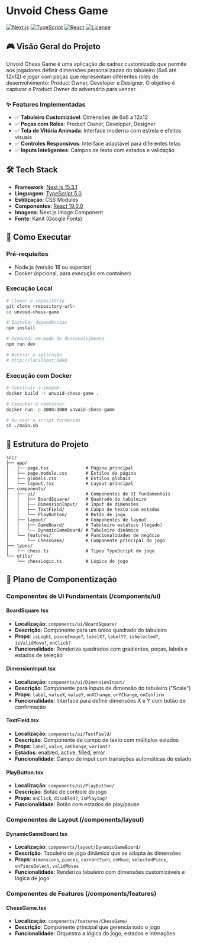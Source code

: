 # Unvoid Chess Game

[![Next.js](https://img.shields.io/badge/Next.js-15.3.1-black)](https://nextjs.org/)
[![TypeScript](https://img.shields.io/badge/TypeScript-5.0-blue)](https://www.typescriptlang.org/)
[![React](https://img.shields.io/badge/React-19.0.0-blue)](https://reactjs.org/)
[![License](https://img.shields.io/badge/License-MIT-green.svg)](LICENSE)

## 🎮 Visão Geral do Projeto

Unvoid Chess Game é uma aplicação de xadrez customizado que permite aos jogadores definir dimensões personalizadas do tabuleiro (6x6 até 12x12) e jogar com peças que representam diferentes roles de desenvolvimento: Product Owner, Developer e Designer. O objetivo é capturar o Product Owner do adversário para vencer.

### ✨ Features Implementadas

- ✅ **Tabuleiro Customizável**: Dimensões de 6x6 a 12x12
- ✅ **Peças com Roles**: Product Owner, Developer, Designer
- ✅ **Tela de Vitória Animada**: Interface moderna com estrela e efeitos visuais
- ✅ **Controles Responsivos**: Interface adaptável para diferentes telas
- ✅ **Inputs Inteligentes**: Campos de texto com estados e validação

## 🛠️ Tech Stack

- **Framework**: [Next.js 15.3.1](https://nextjs.org/)
- **Linguagem**: [TypeScript 5.0](https://www.typescriptlang.org/)
- **Estilização**: CSS Modules
- **Componentes**: [React 19.0.0](https://reactjs.org/)
- **Imagens**: Next.js Image Component
- **Fonte**: Kanit (Google Fonts)

## 🚀 Como Executar

### Pré-requisitos
- Node.js (versão 18 ou superior)
- Docker (opcional, para execução em container)

### Execução Local
```bash
# Clonar o repositório
git clone <repository-url>
cd unvoid-chess-game

# Instalar dependências
npm install

# Executar em modo de desenvolvimento
npm run dev

# Acessar a aplicação
# http://localhost:3000
```

### Execução com Docker
```bash
# Construir a imagem
docker build -t unvoid-chess-game .

# Executar o container
docker run -p 3000:3000 unvoid-chess-game

# Ou usar o script fornecido
sh ./main.sh
```

## 📁 Estrutura do Projeto

```
src/
├── app/
│   ├── page.tsx              # Página principal
│   ├── page.module.css       # Estilos da página
│   ├── globals.css           # Estilos globais
│   └── layout.tsx            # Layout principal
├── components/
│   ├── ui/                   # Componentes de UI fundamentais
│   │   ├── BoardSquare/      # Quadrado do tabuleiro
│   │   ├── DimensionInput/   # Input de dimensões
│   │   ├── TextField/        # Campo de texto com estados
│   │   └── PlayButton/       # Botão de jogo
│   ├── layout/               # Componentes de layout
│   │   ├── GameBoard/        # Tabuleiro estático (legado)
│   │   └── DynamicGameBoard/ # Tabuleiro dinâmico
│   └── features/             # Funcionalidades de negócio
│       └── ChessGame/        # Componente principal do jogo
├── types/
│   └── chess.ts              # Tipos TypeScript do jogo
└── utils/
    └── chessLogic.ts         # Lógica do jogo
```

## 🎯 Plano de Componentização

### Componentes de UI Fundamentais (/components/ui)

#### BoardSquare.tsx
- **Localização**: `components/ui/BoardSquare/`
- **Descrição**: Componente para um único quadrado do tabuleiro
- **Props**: `isLight`, `pieceImage?`, `labelX?`, `labelY?`, `isSelected?`, `isValidMove?`, `onClick?`
- **Funcionalidade**: Renderiza quadrados com gradientes, peças, labels e estados de seleção

#### DimensionInput.tsx
- **Localização**: `components/ui/DimensionInput/`
- **Descrição**: Componente para inputs de dimensão do tabuleiro ("Scale")
- **Props**: `label`, `valueX`, `valueY`, `onXChange`, `onYChange`, `onConfirm`
- **Funcionalidade**: Interface para definir dimensões X e Y com botão de confirmação

#### TextField.tsx
- **Localização**: `components/ui/TextField/`
- **Descrição**: Componente de campo de texto com múltiplos estados
- **Props**: `label`, `value`, `onChange`, `variant?`
- **Estados**: enabled, active, filled, error
- **Funcionalidade**: Campo de input com transições automáticas de estado

#### PlayButton.tsx
- **Localização**: `components/ui/PlayButton/`
- **Descrição**: Botão de controle do jogo
- **Props**: `onClick`, `disabled?`, `isPlaying?`
- **Funcionalidade**: Botão com estados de play/pause

### Componentes de Layout (/components/layout)

#### DynamicGameBoard.tsx
- **Localização**: `components/layout/DynamicGameBoard/`
- **Descrição**: Tabuleiro de jogo dinâmico que se adapta às dimensões
- **Props**: `dimensions`, `pieces`, `currentTurn`, `onMove`, `selectedPiece`, `onPieceSelect`, `validMoves`
- **Funcionalidade**: Renderiza tabuleiro com dimensões customizáveis e lógica de jogo

### Componentes de Features (/components/features)

#### ChessGame.tsx
- **Localização**: `components/features/ChessGame/`
- **Descrição**: Componente principal que gerencia todo o jogo
- **Funcionalidade**: Orquestra a lógica do jogo, estados e interações
